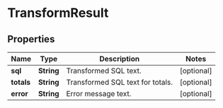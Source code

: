 
# TransformResult

## Properties
Name | Type | Description | Notes
------------ | ------------- | ------------- | -------------
**sql** | **String** | Transformed SQL text. |  [optional]
**totals** | **String** | Transformed SQL text for totals. |  [optional]
**error** | **String** | Error message text. |  [optional]



